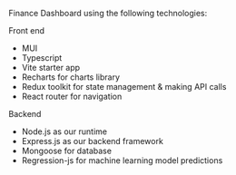 Finance Dashboard using the following technologies:

Front end
- MUI
- Typescript
- Vite starter app
- Recharts for charts library
- Redux toolkit for state management & making API calls
- React router for navigation

Backend
- Node.js as our runtime
- Express.js as our backend framework
- Mongoose for database
- Regression-js for machine learning model predictions

